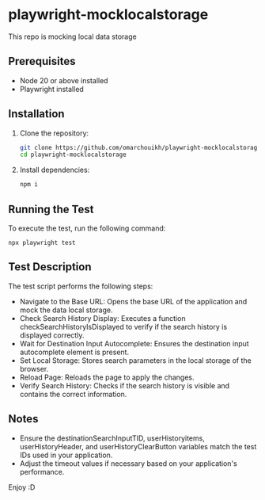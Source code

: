 # playwright-mocklocalstorage

This repo is mocking local data storage

## Prerequisites

- Node 20 or above installed
- Playwright installed

## Installation

1. Clone the repository:

   ```sh
   git clone https://github.com/omarchouikh/playwright-mocklocalstorage.git
   cd playwright-mocklocalstorage
   ```

2. Install dependencies:

   ```sh
   npm i
   ```

## Running the Test

To execute the test, run the following command:

    
    npx playwright test
    

## Test Description

The test script performs the following steps:

- Navigate to the Base URL: Opens the base URL of the application and mock the data local storage.
- Check Search History Display: Executes a function checkSearchHistoryIsDisplayed to verify if the search history is displayed correctly.
- Wait for Destination Input Autocomplete: Ensures the destination input autocomplete element is present.
- Set Local Storage: Stores search parameters in the local storage of the browser.
- Reload Page: Reloads the page to apply the changes.
- Verify Search History: Checks if the search history is visible and contains the correct information.

## Notes

- Ensure the destinationSearchInputTID, userHistoryitems, userHistoryHeader, and userHistoryClearButton variables match the test IDs used in your application.
- Adjust the timeout values if necessary based on your application's performance.

Enjoy :D
